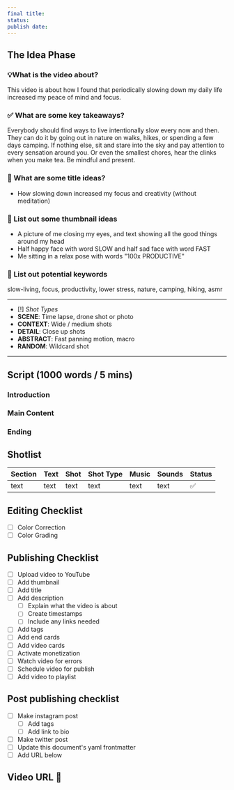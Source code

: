 ```yaml
---
final title: 
status: 
publish date:
---
```


## The Idea Phase

### 💡What is the video about?
This video is about how I found that periodically slowing down my daily life increased my peace of mind and focus.

### ✅ What are some key takeaways?
Everybody should find ways to live intentionally slow every now and then. They can do it by going out in nature on walks, hikes, or spending a few days camping. If nothing else, sit and stare into the sky and pay attention to every sensation around you. Or even the smallest chores, hear the clinks when you make tea. Be mindful and present.

### 👾 What are some title ideas?
- How slowing down increased my focus and creativity (without meditation)

### 🎇 List out some thumbnail ideas
- A picture of me closing my eyes, and text showing all the good things around my head
- Half happy face with word SLOW and half sad face with word FAST
- Me sitting in a relax pose with words "100x PRODUCTIVE"

### 🔑 List out potential keywords
slow-living, focus, productivity, lower stress, nature, camping, hiking, asmr

---
- [!] *Shot Types*
- **SCENE**: Time lapse, drone shot or photo 
- **CONTEXT**: Wide / medium shots
- **DETAIL**: Close up shots
- **ABSTRACT**: Fast panning motion, macro
- **RANDOM**: Wildcard shot
---
## Script (1000 words / 5 mins)

### Introduction

### Main Content

### Ending

## Shotlist
| Section | Text | Shot | Shot Type | Music | Sounds | Status |
| ------- | ---- | ---- | --------- | ----- | ------ | ------ |
| text    | text | text | text      | text  | text   | ✅     |

## Editing Checklist
- [ ] Color Correction
- [ ] Color Grading

## Publishing Checklist
- [ ] Upload video to YouTube
- [ ] Add thumbnail
- [ ] Add title
- [ ] Add description
	- [ ] Explain what the video is about
	- [ ] Create timestamps
	- [ ] Include any links needed
- [ ] Add tags
- [ ] Add end cards
- [ ] Add video cards
- [ ] Activate monetization
- [ ] Watch video for errors
- [ ] Schedule video for publish
- [ ] Add video to playlist

## Post publishing checklist
- [ ] Make instagram post
	- [ ] Add tags
	- [ ] Add link to bio
- [ ] Make twitter post
- [ ] Update this document's yaml frontmatter
- [ ] Add URL below

## Video URL 🎉
